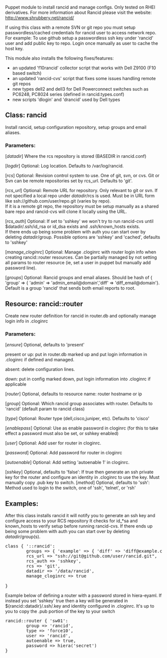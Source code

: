 Puppet module to install rancid and manage configs.  Only tested on RHEl derivatives.  For more information about Rancid please visit the website: http://www.shrubbery.net/rancid/

If using this class with a remote SVN or git repo you must setup passwordless/cached credentials for rancid user to access network repo.
For example: To use github setup a passwordless ssh key under 'rancid' user and add public key to repo.  Login once manually as user to cache the host key. 

This module also installs the following fixes/features:
- an updated 'f10rancid' collector script that works with Dell Z9100 (F10 based switch)
- an updated 'rancid-cvs' script that fixes some issues handling remote git repos
- new types dell2 and dell3 for Dell Powerconnect switches such as PC6248, PC8024 series (defined in rancid.types.conf)
- new scripts 'dlogin' and 'drancid' used by Dell types

## Class: rancid

Install rancid, setup configuration repository, setup groups and email aliases.  

### Parameters:

[*datadir*] Where the rcs repository is stored (BASEDIR in rancid.conf)

[*logdir*] Optional: Log location.  Defaults to /var/log/rancid.  

[*rcs*] Optional: Revision control system to use.  One of git, svn, or cvs.  Git or Svn can be remote repositories set by rcs_url. Defaults to 'git'. 

[*rcs_url*] Optional: Remote URL for repository.  Only relevant to git or svn.  If not specified a local repo under $datadir/$rcs is used.  Must be in URL form like ssh://github.com/user/repo.git (varies by repo).  
            If it is a remote git repo, the repository must be setup manually as a shared bare repo and rancid-cvs will clone it locally using the URL.  

[*rcs_auth*] Optional:  If set to 'sshkey' we won't try to run rancid-cvs until $datadir/.ssh/id_rsa or id_dsa exists and .ssh/known_hosts exists.  
If there ends up being some problem with auth you can start over by deleting $datadir/$group.  Possible options are 'sshkey' and 'cached', defaults to 'sshkey'

[*manage_cloginrc*] Optional:  Manage .cloginrc with router login info when creating rancid::router resources.  Can be partially managed by not setting all params to router resource (ie, set a user in puppet but manually add password line).

[*groups*] Optional:  Rancid groups and email aliases.  Should be hash of { 'group' => { 'admin' => 'admin_email@domain','diff' => 'diff_email@domain'}.  Default is a group 'rancid' that sends both email reports to root.

## Resource: rancid::router

Create new router definition for rancid in router.db and optionally manage login info in .cloginrc

### Parameters:

[*ensure*] Optional, defaults to 'present'

present or up: put in router.db marked up and put login information in .cloginrc if defined and managed. 

absent: delete configuration lines.  

down:  put in config marked down, put login information into .cloginrc if applicable

[*router*] Optional, defaults to resource name: router hostname or ip

[*group*] Optional:  Which rancid group associates with router.  Defaults to 'rancid' (default param to rancid class)

[*type*] Optional:  Router type (dell,cisco,juniper, etc).  Defaults to 'cisco'

[*enablepass*] Optional: Use as enable password in cloginrc (for this to take effect a password must also be set, or sshkey enabled)

[*user*] Optional: Add user for router in cloginrc.  

[*password*] Optional: Add password for router in cloginrc

[*autoenable*] Optional:  Add setting 'autoenable 1' in cloginrc.  

[*sshkey*] Optional, defaults to 'false': If true then generate an ssh private key for the router and configure an identity in .cloginrc to use the key.  Must manually copy .pub key to switch.
[*method*] Optional, defaults to 'ssh':  Method used to login to the switch, one of 'ssh', 'telnet', or 'rsh'


## Examples:

After this class installs rancid it will notify you to generate an ssh key and configure access to your RCS repository
It checks for id_*sa and known_hosts to verify setup before running rancid-cvs.  If there ends up being some problem with auth you can start over by deleting $datadir/$group(s).   

<pre>
class { '::rancid':
		groups => { 'example' => { 'diff' => 'diff@example.com','admin' => 'admin@example.com'} },
		rcs_url => "ssh://git@github.com/user/rancid.git",
		rcs_auth => 'sshkey',
		rcs => 'git',
		datadir => '/data/rancid',
		manage_cloginrc => true

}
</pre>

Example below of defining a router with a password stored in hiera-eyaml. If instead you set 'sshkey' true then a key will be generated in ${rancid::datadir}/.ssh/<instancename>.key and identity configured in .cloginrc.  It's up to you to copy the .pub portion of the key to your switch

<pre>
rancid::router { 'sw01': 
		group => 'rancid',
		type => 'force10',
		user => 'rancid',
		autoenable => true,
		password => hiera('secret')
}
</pre>
